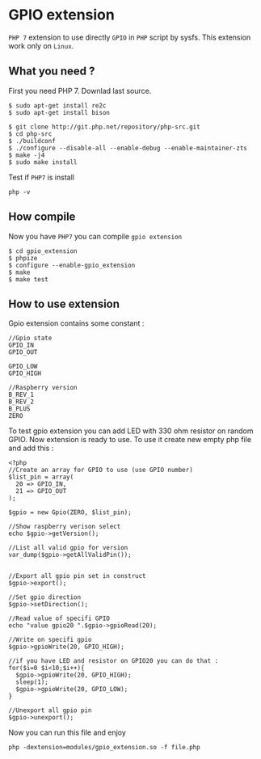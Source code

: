 # GPIO extension
`PHP 7` extension to use directly `GPIO` in `PHP` script by sysfs. This extension work only on `Linux`.

## What you need ?
First you need PHP 7. Downlad last source.
```
$ sudo apt-get install re2c
$ sudo apt-get install bison

$ git clone http://git.php.net/repository/php-src.git
$ cd php-src
$ ./buildconf
$ ./configure --disable-all --enable-debug --enable-maintainer-zts
$ make -j4
$ sudo make install
```

Test if `PHP7` is install
```
php -v
```

## How compile
Now you have `PHP7` you can compile `gpio extension`
```
$ cd gpio_extension
$ phpize
$ configure --enable-gpio_extension
$ make
$ make test
```

## How to use extension
Gpio extension contains some constant :
```
//Gpio state
GPIO_IN
GPIO_OUT

GPIO_LOW
GPIO_HIGH

//Raspberry version
B_REV_1
B_REV_2
B_PLUS
ZERO

```
To test gpio extension you can add LED with 330 ohm resistor on random GPIO.
Now extension is ready to use. To use it create new empty php file and add this :
```
<?php
//Create an array for GPIO to use (use GPIO number)
$list_pin = array(
  20 => GPIO_IN,
  21 => GPIO_OUT
);

$gpio = new Gpio(ZERO, $list_pin);

//Show raspberry verison select
echo $gpio->getVersion();

//List all valid gpio for version
var_dump($gpio->getAllValidPin());


//Export all gpio pin set in construct
$gpio->export();

//Set gpio direction
$gpio->setDirection();

//Read value of specifi GPIO
echo "value gpio20 ".$gpio->gpioRead(20);

//Write on specifi gpio
$gpio->gpioWrite(20, GPIO_HIGH);

//if you have LED and resistor on GPIO20 you can do that :
for($i=0 $i<10;$i++){
  $gpio->gpioWrite(20, GPIO_HIGH);
  sleep(1);
  $gpio->gpioWrite(20, GPIO_LOW);
}

//Unexport all gpio pin
$gpio->unexport();
```

Now you can run this file and enjoy
```
php -dextension=modules/gpio_extension.so -f file.php
```
